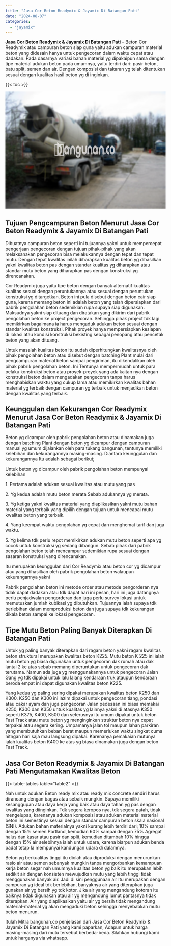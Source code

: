 ```yaml
---
title: "Jasa Cor Beton Readymix & Jayamix Di Batangan Pati"
date: "2024-08-07"
categories: 
  - "jayamix"
---
```


**Jasa Cor Beton Readymix & Jayamix Di Batangan Pati** – Beton Cor Readymix atau campuran beton siap guna yaitu adukan campuran material beton yang didesain hanya untuk pengecoran dalam waktu cepat atau dadakan. Pada dasarnya variasi bahan material yg dipakaipun sama dengan tipe material adukan beton pada umumnya, yaitu terdiri dari: pasir beton, batu split, semen dan air. Dengan komposisi dan takaran yg telah ditentukan sesuai dengan kualitas hasil beton yg di inginkan.

{{< toc >}}

![Jasa Cor Beton Readymix & Jayamix Di Batangan Pati](/images/jasa-cor-readymix-13.png)

## Tujuan Pengcampuran Beton Menurut Jasa Cor Beton Readymix & Jayamix Di Batangan Pati

Dibuatnya campuran beton seperti ini tujuannya yakni untuk mempercepat pengerjaan pengecoran dengan tujuan pihak-pihak yang akan melaksanakan pengecoran bisa melakukannya dengan tepat dan tepat mutu. Dengan tepat kwalitas inilah diharapkan kualitas beton yg dihasilkan yakni kwalitas beton pas dengan standar kualitas yg diharapkan atau standar mutu beton yang diharapkan pas dengan konstruksi yg direncanakan.

Cor Readymix juga yaitu tipe beton dengan banyak alternatif kualitas kualitas sesuai dengan peruntukannya atau sesuai dengan peruntukan konstruksi yg ditargetkan. Beton ini pula disebut dengan beton cair siap guna, karena memang beton ini adalah beton yang telah dipersiapkan dari pabrik pengolahan beton sedemikian rupa supaya siap digunakan. Maksudnya yakni siap dituang dan diratakan yang dikirim dari pabrik pengolahan beton ke project pengecoran. Sehingga pihak project tdk lagi memikirkan bagaimana ia harus mengaduk adukan beton sesuai dengan standar kwalitas konstruksi. Pihak proyek hanya mempersiapkan kesiapan di lokasi atau kondisi konstruksi bekisting sebagai penopang atau pencetak beton yang akan dituang.

Untuk masalah kualitas beton itu sudah diperhitungkan kwalitasnya oleh pihak pengolahan beton atau disebut dengan batching Plant mulai dari pengcampuran material beton sampai pengiriman, itu dikendalikan oleh pihak pabrik pengolahan beton. Ini Tentunya mempermudah untuk para pelaku konstruksi beton atau proyek-proyek yang ada kaitan nya dengan konstruksi beton dalam mengadakan pengecoran tanpa harus menghabiskan waktu yang cukup lama atau memikirkan kwalitas bahan material yg terbaik dengan campuran yg terbaik untuk menjadikan beton dengan kwalitas yang terbaik.

## Keunggulan dan Kekurangan Cor Readymix Menurut Jasa Cor Beton Readymix & Jayamix Di Batangan Pati

Beton yg dicampur oleh pabrik pengolahan beton atau dinamakan juga dengan batching Plant dengan beton yg dicampur dengan campuran manual yg umum dijalankan oleh para tukang bangunan, tentunya memiliki kelebihan dan kekurangannya masing-masing. Diantara keunggulan dan kekurangannya Itu adalah sebagai berikut;

Untuk beton yg dicampur oleh pabrik pengolahan beton mempunyai kelebihan

1\. Pertama adalah adukan sesuai kwalitas atau mutu yang pas

2\. Yg kedua adalah mutu beton merata Sebab adukannya yg merata.

3\. Yg ketiga yakni kwalitas material yang diaplikasikan yakni mutu bahan material yang terbaik yang dipilih dengan tujuan untuk mencapai mutu kwalitas beton yang terbaik.

4\. Yang keempat waktu pengolahan yg cepat dan menghemat tarif dan juga waktu.

5\. Yg kelima tdk perlu repot memikirkan adukan mutu beton seperti apa yg cocok untuk konstruksi yg sedang dibangun. Sebab pihak dari pabrik pengolahan beton telah mencampur sedemikian rupa sesuai dengan sasaran konstruksi yang direncanakan.

Itu merupakan keunggulan dari Cor Readymix atau beton cor yg dicampur atau yang dihasilkan oleh pabrik pengolahan beton walaupun kekurangannya yakni

Pabrik pengolahan beton ini metode order atau metode pengorderan nya tidak dapat dadakan atau tdk dapat hari ini pesan, hari ini juga datangnya perlu penjadwalan pengorderan dan juga perlu survey lokasi untuk memutuskan jumlah kubikasi yg dibutuhkan. Tujuannya ialah supaya tdk berlebihan dalam memproduksi beton dan juga supaya tdk kekurangan dikala beton sampai ke lokasi pengecoran.

## Tipe Mutu Beton Paling Banyak Diterapkan Di Batangan Pati

Untuk yg paling banyak diterapkan dari ragam beton yakni ragam kwalitas beton struktural merupakan kwalitas beton K225. Mutu beton K 225 ini ialah mutu beton yg biasa digunakan untuk pengecoran dak rumah atau dak lantai 2 ke atas sebab memang diperuntukan untuk pengecoran dak terutama. Namun ada juga yg menggunakannya untuk pengecoran Jalan Gang yg tdk dipakai untuk lalu lalang kendaraan truk ataupun kendaraan beroda empat ini dapat digunakan kwalitas beton K225.

Yang kedua yg paling sering dipakai merupakan kwalitas beton K250 dan K300. K250 dan K300 ini lazim dipakai untuk pengecoran tiang, pondasi atau cakar ayam dan juga pengecoran Jalan pedesaan ini biasa memakai K250, K300 dan K350 untuk kualitas yg lainnya yakni di atasnya K350 seperti K375, K400, K500 dan seterusnya itu umum dipakai untuk beton Fast Track atau mutu beton yg menginginkan struktur beton nya cepat terpakai atau segera kering. Umpamanya jalan tol maupun lahan parkiran yang membutuhkan beban berat maupun memerlukan waktu singkat cuma hitngan hari saja mau langsung dipakai. Karenanya pemakaian mutunya ialah kualitas beton K400 ke atas yg biasa dinamakan juga dengan beton Fast Track.

## Jasa Cor Beton Readymix & Jayamix Di Batangan Pati Mengutamakan Kwalitas Beton

{{< table-tables table="table2" >}}

Nah untuk adukan Beton ready mix atau ready mix concrete sendiri harus dirancang dengan bagus atau sebaik mungkin. Supaya memiliki kesanggupan atau daya kerja yang baik atau daya tahan yg pas dengan kwalitas yang diinginkan. Tdk segera keropos nya, tdk segera patah, tidak mengelupas, karenanya adukan komposisi atau adukan material material beton ini semestinya sesuai dengan standar campuran beton skala nasional (SNI). Adukan bahan materialnya yakni kurang lebih terdiri dari; 10% sampai dengan 15% semen Portland, kemudian 60% sampai dengan 75% Agregat halus dan kasar atau pasir dan split, kemudian ditambah 10% hingga dengan 15% air selebihnya ialah untuk udara, karena biarpun adukan benda padat tetap Ia mempunyai kandungan udara di dalamnya.

Beton yg berkualitas tinggi itu diolah atau diproduksi dengan menurunkan rasio air atau semen sebanyak mungkin tanpa mengorbankan kemampuan kerja beton segar nah umumnya kualitas beton yg baik itu merupakan lebih sedikit air dengan konsisten mewujudkan mutu yang lebih tinggi tidak menggunakan banyak air. Jadi di sini penggunaan air Itu merupakan dengan campuran yg ideal tdk berlebihan, banyaknya air yang diterapkan juga gunakan air yg bersih yg tdk kotor. Jika air yang mengandung kotoran itu baiknya tidak digunakan atau air yg mengandung lumut pantasnya tidak diterapkan. Air yang diaplikasikan yaitu air yg bersih tidak mengandung material-material yg akan mengaduki beton sehingga menyebabkan mutu beton menurun.

Itulah Mitra bangunan.co penjelasan dari Jasa Cor Beton Readymix & Jayamix Di Batangan Pati yang kami paparkan, Adapun untuk harga masing-masing dari mutu tersebut berbeda-beda. Silahkan hubungi kami untuk harganya via whatsapp.
